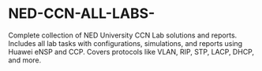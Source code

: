 # NED-CCN-ALL-LABS-
Complete collection of NED University CCN Lab solutions and reports. Includes all lab tasks with configurations, simulations, and reports using Huawei eNSP and CCP. Covers protocols like VLAN, RIP, STP, LACP, DHCP, and more.
